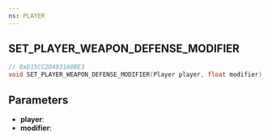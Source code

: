 ```yaml
---
ns: PLAYER
---
```

## SET_PLAYER_WEAPON_DEFENSE_MODIFIER

```c
// 0xD15CC2D493160BE3
void SET_PLAYER_WEAPON_DEFENSE_MODIFIER(Player player, float modifier);
```

## Parameters
* **player**:
* **modifier**:
